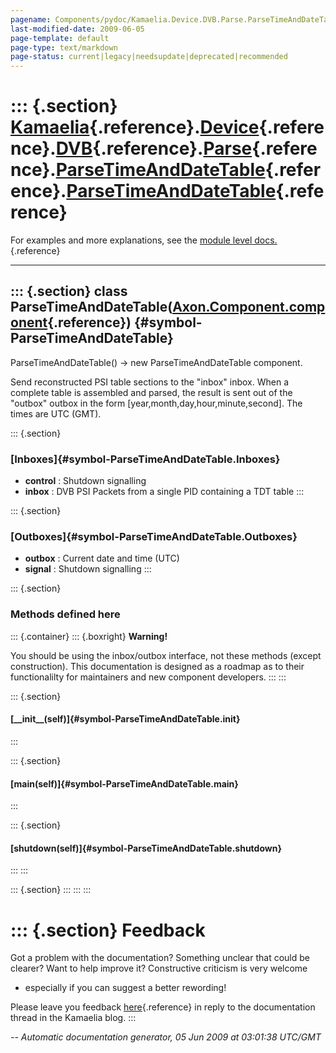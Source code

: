 ```yaml
---
pagename: Components/pydoc/Kamaelia.Device.DVB.Parse.ParseTimeAndDateTable.ParseTimeAndDateTable
last-modified-date: 2009-06-05
page-template: default
page-type: text/markdown
page-status: current|legacy|needsupdate|deprecated|recommended
---
```

::: {.section}
[Kamaelia](/Components/pydoc/Kamaelia.html){.reference}.[Device](/Components/pydoc/Kamaelia.Device.html){.reference}.[DVB](/Components/pydoc/Kamaelia.Device.DVB.html){.reference}.[Parse](/Components/pydoc/Kamaelia.Device.DVB.Parse.html){.reference}.[ParseTimeAndDateTable](/Components/pydoc/Kamaelia.Device.DVB.Parse.ParseTimeAndDateTable.html){.reference}.[ParseTimeAndDateTable](/Components/pydoc/Kamaelia.Device.DVB.Parse.ParseTimeAndDateTable.ParseTimeAndDateTable.html){.reference}
======================================================================================================================================================================================================================================================================================================================================================================================================================================================================================================

For examples and more explanations, see the [module level
docs.](/Components/pydoc/Kamaelia.Device.DVB.Parse.ParseTimeAndDateTable.html){.reference}

------------------------------------------------------------------------

::: {.section}
class ParseTimeAndDateTable([Axon.Component.component](/Docs/Axon/Axon.Component.component.html){.reference}) {#symbol-ParseTimeAndDateTable}
-------------------------------------------------------------------------------------------------------------

ParseTimeAndDateTable() -\> new ParseTimeAndDateTable component.

Send reconstructed PSI table sections to the \"inbox\" inbox. When a
complete table is assembled and parsed, the result is sent out of the
\"outbox\" outbox in the form \[year,month,day,hour,minute,second\]. The
times are UTC (GMT).

::: {.section}
### [Inboxes]{#symbol-ParseTimeAndDateTable.Inboxes}

-   **control** : Shutdown signalling
-   **inbox** : DVB PSI Packets from a single PID containing a TDT table
:::

::: {.section}
### [Outboxes]{#symbol-ParseTimeAndDateTable.Outboxes}

-   **outbox** : Current date and time (UTC)
-   **signal** : Shutdown signalling
:::

::: {.section}
### Methods defined here

::: {.container}
::: {.boxright}
**Warning!**

You should be using the inbox/outbox interface, not these methods
(except construction). This documentation is designed as a roadmap as to
their functionalilty for maintainers and new component developers.
:::
:::

::: {.section}
#### [\_\_init\_\_(self)]{#symbol-ParseTimeAndDateTable.__init__}
:::

::: {.section}
#### [main(self)]{#symbol-ParseTimeAndDateTable.main}
:::

::: {.section}
#### [shutdown(self)]{#symbol-ParseTimeAndDateTable.shutdown}
:::
:::

::: {.section}
:::
:::
:::

::: {.section}
Feedback
========

Got a problem with the documentation? Something unclear that could be
clearer? Want to help improve it? Constructive criticism is very welcome
- especially if you can suggest a better rewording!

Please leave you feedback
[here](../../../cgi-bin/blog/blog.cgi?rm=viewpost&nodeid=1142023701){.reference}
in reply to the documentation thread in the Kamaelia blog.
:::

*\-- Automatic documentation generator, 05 Jun 2009 at 03:01:38 UTC/GMT*
